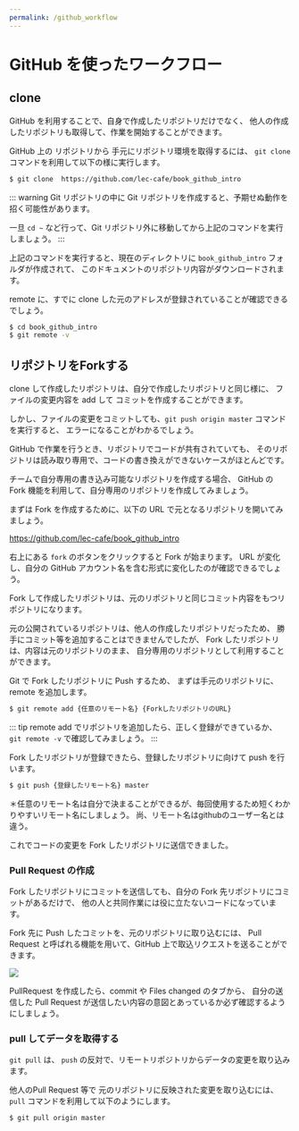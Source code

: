 ```yaml
---
permalink: /github_workflow
---
```

# GitHub を使ったワークフロー

## clone 

GitHub を利用することで、自身で作成したリポジトリだけでなく、
他人の作成したリポジトリも取得して、作業を開始することができます。

GitHub 上の リポジトリから 手元にリポジトリ環境を取得するには、
`git clone` コマンドを利用して以下の様に実行します。

```bash
$ git clone  https://github.com/lec-cafe/book_github_intro
```

::: warning
Git リポジトリの中に Git リポジトリを作成すると、予期せぬ動作を招く可能性があります。

一旦 `cd ~` など行って、Git リポジトリ外に移動してから上記のコマンドを実行しましょう。
:::


上記のコマンドを実行すると、現在のディレクトリに `book_github_intro` フォルダが作成されて、
このドキュメントのリポジトリ内容がダウンロードされます。

remote に、すでに clone した元のアドレスが登録されていることが確認できるでしょう。

```bash
$ cd book_github_intro
$ git remote -v
```

## リポジトリをForkする

clone して作成したリポジトリは、自分で作成したリポジトリと同じ様に、
ファイルの変更内容を add して コミットを作成することができます。

しかし、ファイルの変更をコミットしても、`git push origin master` コマンドを実行すると、
エラーになることがわかるでしょう。

GitHub で作業を行うとき、リポジトリでコードが共有されていても、
そのリポジトリは読み取り専用で、コードの書き換えができないケースがほとんどです。

チームで自分専用の書き込み可能なリポジトリを作成する場合、
GitHub の Fork 機能を利用して、自分専用のリポジトリを作成してみましょう。

まずは Fork を作成するために、以下の URL で元となるリポジトリを開いてみましょう。

https://github.com/lec-cafe/book_github_intro

右上にある `fork` のボタンをクリックすると Fork が始まります。
URL が変化し、自分の GitHub アカウント名を含む形式に変化したのが確認できるでしょう。

Fork して作成したリポジトリは、元のリポジトリと同じコミット内容をもつリポジトリになります。

元の公開されているリポジトリは、他人の作成したリポジトリだったため、
勝手にコミット等を追加することはできませんでしたが、
Fork したリポジトリは、内容は元のリポジトリのまま、
自分専用のリポジトリとして利用することができます。

Git で Fork したリポジトリに Push するため、
まずは手元のリポジトリに、remote を追加します。

```bash
$ git remote add {任意のリモート名} {ForkしたリポジトリのURL} 
```

::: tip
remote add でリポジトリを追加したら、正しく登録ができているか、
`git remote -v` で確認してみましょう。
:::


Fork したリポジトリが登録できたら、登録したリポジトリに向けて push を行います。

```bash
$ git push {登録したリモート名} master
```

＊任意のリモート名は自分で決まることができるが、毎回使用するため短くわかりやすいリモート名にしましょう。
  尚、リモート名はgithubのユーザー名とは違う。

これでコードの変更を Fork したリポジトリに送信できました。

### Pull Request の作成

Fork したリポジトリにコミットを送信しても、自分の Fork 先リポジトリにコミットがあるだけで、
他の人と共同作業には役に立たないコードになっています。

Fork 先に Push したコミットを、元のリポジトリに取り込むには、
Pull Request と呼ばれる機能を用いて、GitHub 上で取込リクエストを送ることができます。

![](/images/4.pullrequest.png)

PullRequest を作成したら、commit や  Files changed のタブから、
自分の送信した Pull Request が送信したい内容の意図とあっているか必ず確認するようにしましょう。

### pull してデータを取得する

`git pull` は、 `push` の反対で、リモートリポジトリからデータの変更を取り込みます。

他人のPull Request 等で 元のリポジトリに反映された変更を取り込むには、
`pull` コマンドを利用して以下のようにします。

```bash
$ git pull origin master
```

